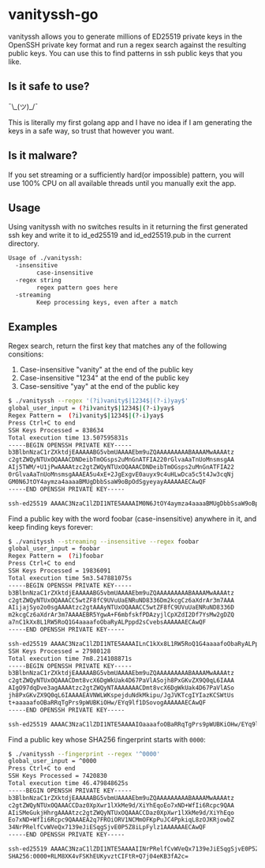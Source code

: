 # vanityssh-go
vanityssh allows you to generate millions of ED25519 private keys in the OpenSSH private key format and run a regex search against the resulting public keys. You can use this to find patterns in ssh public keys that you like.

## Is it safe to use?
¯\\\_(ツ)\_/¯

This is literally my first golang app and I have no idea if I am generating the keys in a safe way, so trust that however you want.

## Is it malware?
If you set streaming or a sufficiently hard(or impossible) pattern, you will use 100% CPU on all available threads until you manually exit the app.

## Usage

Using vanityssh with no switches results in it returning the first generated ssh key and write it to id_ed25519 and id_ed25519.pub in the current directory.

```bash
Usage of ./vanityssh:
  -insensitive
        case-insensitive
  -regex string
        regex pattern goes here
  -streaming
        Keep processing keys, even after a match
```

## Examples

Regex search, return the first key that matches any of the following consitions:
  1. Case-insensitive "vanity" at the end of the public key
  1. Case-insensitive "1234" at the end of the public key
  1. Case-sensitive "yay" at the end of the public key

```bash
$ ./vanityssh --regex '(?i)vanity$|1234$|(?-i)yay$'
global_user_input = (?i)vanity$|1234$|(?-i)yay$
Regex Pattern =  (?i)vanity$|1234$|(?-i)yay$
Press Ctrl+C to end
SSH Keys Processed = 838634
Total execution time 13.507595831s
-----BEGIN OPENSSH PRIVATE KEY-----
b3BlbnNzaC1rZXktdjEAAAAABG5vbmUAAAAEbm9uZQAAAAAAAAABAAAAMwAAAAtz
c2gtZWQyNTUxOQAAACDNDeibTmOGsps2uMnGnATFIA220rGlvaAaTnUoMnsmsgAA
AIj5TWM/+U1jPwAAAAtzc2gtZWQyNTUxOQAAACDNDeibTmOGsps2uMnGnATFIA22
0rGlvaAaTnUoMnsmsgAAAEA5u4xE+2JgExgvE0auyx9c4uHLwDca5c5t4Jw3cqNj
GM0N6JtOY4aymza4aaaaBMUgDbbSsaW9oBpOdSgyeyayAAAAAAECAwQF
-----END OPENSSH PRIVATE KEY-----

ssh-ed25519 AAAAC3NzaC1lZDI1NTE5AAAAIM0N6JtOY4aymza4aaaaBMUgDbbSsaW9oBpOdSgyeyay
```

Find a public key with the word foobar (case-insensitive) anywhere in it, and keep finding keys forever:
```bash
$ ./vanityssh --streaming --insensitive --regex foobar
global_user_input = foobar
Regex Pattern =  (?i)foobar
Press Ctrl+C to end
SSH Keys Processed = 19836091
Total execution time 5m3.547881075s
-----BEGIN OPENSSH PRIVATE KEY-----
b3BlbnNzaC1rZXktdjEAAAAABG5vbmUAAAAEbm9uZQAAAAAAAAABAAAAMwAAAAtz
c2gtZWQyNTUxOQAAACC5wtZF8fC9UVuUaENRuND8336Dm2kcgCz6aXdrAr3m7AAA
AIijajSyo2o0sgAAAAtzc2gtAAAyNTUxOQAAACC5wtZF8fC9UVuUaENRuND8336D
m2kcgCz6aXdrAr3m7AAAAEBR5YgwA+F6mbfskfPDAzyjlCpXZdI2Df7YsMw2gDZQ
a7nC1kXx8L1RW5RoQ1G4aaaafoObaRyALPppd2sCvebsAAAAAAECAwQF
-----END OPENSSH PRIVATE KEY-----

ssh-ed25519 AAAAC3NzaC1lZDI1NTE5AAAAILnC1kXx8L1RW5RoQ1G4aaaafoObaRyALPppd2sCvebs
SSH Keys Processed = 27980128
Total execution time 7m8.214108871s
-----BEGIN OPENSSH PRIVATE KEY-----
b3BlbnNzaC1rZXktdjEAAAAABG5vbmUAAAAEbm9uZQAAAAAAAAABAAAAMwAAAAtz
c2gtZWQyNTUxOQAAACDmt8vcX6DgWkUak4D67PaVlASojh8PxGKvZX9Q0qL6IAAA
AIgO97dqDve3agAAAAtzc2gtZWQyNTAAAAAAACDmt8vcX6DgWkUak4D67PaVlASo
jh8PxGKvZX9Q0qL6IAAAAEAVNWLWKspejduNdkMkipu/JgJVKTcgIYIazKCSWtUs
t+aaaaafoOBaRRqTgPrs9pWUBKiOHw/EYq9lf1DSovogAAAAAAECAwQF
-----END OPENSSH PRIVATE KEY-----

ssh-ed25519 AAAAC3NzaC1lZDI1NTE5AAAAIOaaaafoOBaRRqTgPrs9pWUBKiOHw/EYq9lf1DSovog

```

Find a public key whose SHA256 fingerprint starts with `0000`:
```bash
$ ./vanityssh --fingerprint --regex '^0000'
global_user_input = ^0000
Press Ctrl+C to end
SSH Keys Processed = 7420830
Total execution time 46.479848625s
-----BEGIN OPENSSH PRIVATE KEY-----
b3BlbnNzaC1rZXktdjEAAAAABG5vbmUAAAAEbm9uZQAAAAAAAAABAAAAMwAAAAtz
c2gtZWQyNTUxOQAAACCDaz0XpXwr1lXkMe9d/XiYhEqoEo7xND+WfIi6Rcpc9QAA
AIiSMeGukjHhrgAAAAtzc2gtZWQyNTUxOQAAACCDaz0XpXwr1lXkMe9d/XiYhEqo
Eo7xND+WfIi6Rcpc9QAAAEA2q7FROiORV1NCMmOFKpPuJC4PpkiqL8zOJKRjowbZ
34NrPRelfCvWVeQx7139eJiESqgSjvE0P5Z8iLpFylz1AAAAAAECAwQF
-----END OPENSSH PRIVATE KEY-----

ssh-ed25519 AAAAC3NzaC1lZDI1NTE5AAAAIINrPRelfCvWVeQx7139eJiESqgSjvE0P5Z8iLpFylz1
SHA256:0000+RLM8XK4vFSKhEUKyvztCIFtR+Q7j04eKB3fA2c=

```
